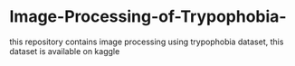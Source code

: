 # Image-Processing-of-Trypophobia-
this repository contains image processing using trypophobia dataset, this dataset is available on kaggle
